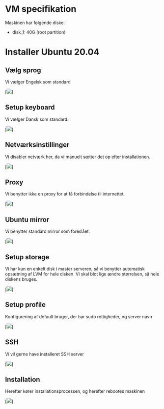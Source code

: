 # VM specifikation
Maskinen har følgende diske:
- disk_1: 40G (root partition)

# Installer Ubuntu 20.04

## Vælg sprog
Vi vælger Engelsk som standard

[![](../../video/gif/language.gif)]

## Setup keyboard
Vi vælger Dansk som standard.

[![](../../video/gif/keyboard.gif)]

## Netværksinstillinger
Vi disabler netværk her, da vi manuelt sætter det op efter installationen.

[![](../../video/gif/network.gif)]

## Proxy
Vi benytter ikke en proxy for at få forbindelse til internettet.

[![](../../video/gif/proxy.gif)]

## Ubuntu mirror
Vi benytter standard mirror som foreslået.

[![](../../video/gif/mirror.gif)]

## Setup storage
Vi har kun en enkelt disk i master serveren, så vi benytter automatisk opsætning af LVM for hele disken.
Vi skal blot lige ændre størrelsen, så hele diskens bruges.

[![](../../video/gif/disk_master.gif)]

## Setup profile
Konfigurering af default bruger, der har sudo rettigheder, og server navn

[![](../../video/gif/profile_master.gif)]

## SSH
Vi vil gerne have installeret SSH server

[![](../../video/gif/ssh.gif)]

## Installation
Herefter kører installationsprocessen, og herefter rebootes maskinen

[![](../../video/gif/install_complete.gif)]